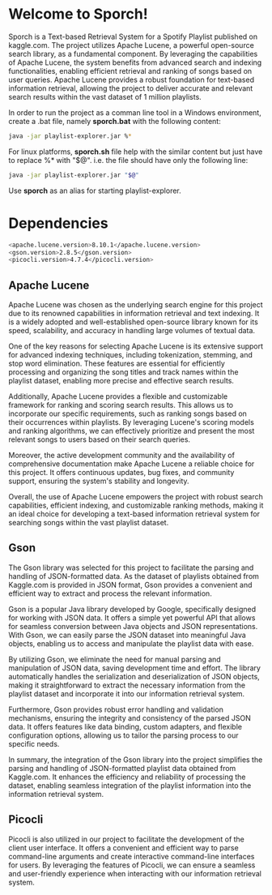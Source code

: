# Welcome to Sporch!

Sporch is a Text-based Retrieval System for a Spotify Playlist published on kaggle.com. The project utilizes Apache Lucene, a powerful open-source search library, as a fundamental component. By leveraging the capabilities of Apache Lucene, the system benefits from advanced search and indexing functionalities, enabling efficient retrieval and ranking of songs based on user queries. Apache Lucene provides a robust foundation for text-based information retrieval, allowing the project to deliver accurate and relevant search results within the vast dataset of 1 million playlists.

In order to run the project as a comman line tool in a Windows environment, create a .bat file, namely **sporch.bat** with the following content:
```sh
java -jar playlist-explorer.jar %*
```
For linux platforms, **sporch.sh** file help with the similar content but just have to replace %* with "$@". i.e. the file should have only the following line:
```sh
java -jar playlist-explorer.jar "$@"
```
Use **sporch** as an alias for starting playlist-explorer.

# Dependencies

```sh
<apache.lucene.version>8.10.1</apache.lucene.version>  
<gson.version>2.8.5</gson.version>  
<picocli.version>4.7.4</picocli.version>
```

## Apache Lucene
Apache Lucene was chosen as the underlying search engine for this project due to its renowned capabilities in information retrieval and text indexing. It is a widely adopted and well-established open-source library known for its speed, scalability, and accuracy in handling large volumes of textual data. 

One of the key reasons for selecting Apache Lucene is its extensive support for advanced indexing techniques, including tokenization, stemming, and stop word elimination. These features are essential for efficiently processing and organizing the song titles and track names within the playlist dataset, enabling more precise and effective search results.

Additionally, Apache Lucene provides a flexible and customizable framework for ranking and scoring search results. This allows us to incorporate our specific requirements, such as ranking songs based on their occurrences within playlists. By leveraging Lucene's scoring models and ranking algorithms, we can effectively prioritize and present the most relevant songs to users based on their search queries.

Moreover, the active development community and the availability of comprehensive documentation make Apache Lucene a reliable choice for this project. It offers continuous updates, bug fixes, and community support, ensuring the system's stability and longevity.

Overall, the use of Apache Lucene empowers the project with robust search capabilities, efficient indexing, and customizable ranking methods, making it an ideal choice for developing a text-based information retrieval system for searching songs within the vast playlist dataset.

## Gson
The Gson library was selected for this project to facilitate the parsing and handling of JSON-formatted data. As the dataset of playlists obtained from Kaggle.com is provided in JSON format, Gson provides a convenient and efficient way to extract and process the relevant information.

Gson is a popular Java library developed by Google, specifically designed for working with JSON data. It offers a simple yet powerful API that allows for seamless conversion between Java objects and JSON representations. With Gson, we can easily parse the JSON dataset into meaningful Java objects, enabling us to access and manipulate the playlist data with ease.

By utilizing Gson, we eliminate the need for manual parsing and manipulation of JSON data, saving development time and effort. The library automatically handles the serialization and deserialization of JSON objects, making it straightforward to extract the necessary information from the playlist dataset and incorporate it into our information retrieval system.

Furthermore, Gson provides robust error handling and validation mechanisms, ensuring the integrity and consistency of the parsed JSON data. It offers features like data binding, custom adapters, and flexible configuration options, allowing us to tailor the parsing process to our specific needs.

In summary, the integration of the Gson library into the project simplifies the parsing and handling of JSON-formatted playlist data obtained from Kaggle.com. It enhances the efficiency and reliability of processing the dataset, enabling seamless integration of the playlist information into the information retrieval system.

## Picocli

Picocli is also utilized in our project to facilitate the development of the client user interface. It offers a convenient and efficient way to parse command-line arguments and create interactive command-line interfaces for users. By leveraging the features of Picocli, we can ensure a seamless and user-friendly experience when interacting with our information retrieval system.
